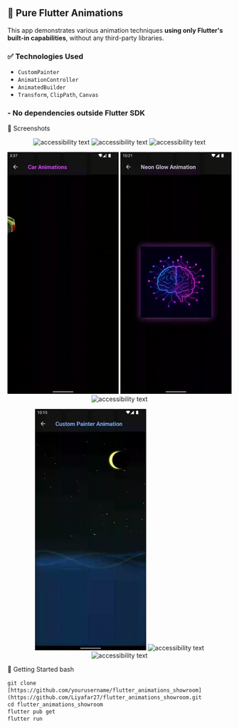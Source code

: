## 🎨 Pure Flutter Animations

This app demonstrates various animation techniques **using only Flutter's built-in capabilities**, without any third-party libraries.

### ✅ Technologies Used
- `CustomPainter`
- `AnimationController`
- `AnimatedBuilder`
- `Transform`, `ClipPath`, `Canvas`
### - No dependencies outside Flutter SDK
  
📸 Screenshots
<p align="center">
    <img src="https://github.com/Liyafar27/my_storage/blob/master/14.gif" width="250" alt="accessibility text">
    <img src="https://github.com/Liyafar27/my_storage/blob/master/9.gif" width="250" alt="accessibility text">
    <img src="https://github.com/Liyafar27/my_storage/blob/master/4.gif" width="250" alt="accessibility text">

<p align="center">
    <img src="https://github.com/Liyafar27/my_storage/blob/master/5.gif" width="250" alt="accessibility text">
    <img src="https://github.com/Liyafar27/my_storage/blob/master/8.gif" width="250" alt="accessibility text">
    <img src="https://github.com/Liyafar27/my_storage/blob/master/13.gif" width="250" alt="accessibility text">
    
<p align="center">
    <img src="https://github.com/Liyafar27/my_storage/blob/master/7.gif" width="250" alt="accessibility text">
    <img src="https://github.com/Liyafar27/my_storage/blob/master/10.gif" width="250" alt="accessibility text">
    <img src="https://github.com/Liyafar27/my_storage/blob/master/2.gif" width="250" alt="accessibility text">


🚀 Getting Started
bash
```
git clone [https://github.com/yourusername/flutter_animations_showroom](https://github.com/Liyafar27/flutter_animations_showroom.git
cd flutter_animations_showroom
flutter pub get
flutter run
```
